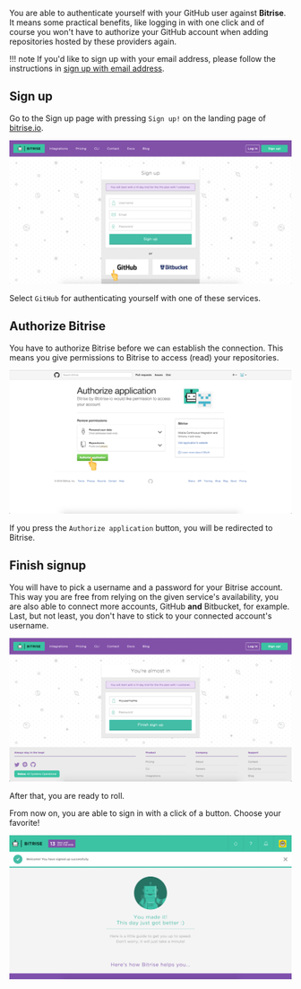 You are able to authenticate yourself with your GitHub user against __Bitrise__. It means some practical benefits, like logging in with one click and of course you won't have to authorize your GitHub account when adding repositories hosted by these providers again.

!!! note
    If you'd like to sign up with your email address, please follow the instructions in [sign up with email address](/signing-up/signing-up-with-email).

## Sign up

Go to the Sign up page with pressing `Sign up!` on the landing page of [bitrise.io](https://bitrise.io).

![Screenshot](/img/signing-up/github_signup.png)

Select `GitHub` for authenticating yourself with one of these services.

## Authorize Bitrise

You have to authorize Bitrise before we can establish the connection. This means you give permissions to Bitrise to access (read) your repositories.

![Screenshot](/img/signing-up/github_authorization.png)


If you press the `Authorize application` button, you will be redirected to Bitrise.

## Finish signup

You will have to pick a username and a password for your Bitrise account. This way you are free from relying on the given service's availability, you are also able to connect more accounts, GitHub **and** Bitbucket, for example. Last, but not least, you don't have to stick to your connected account's username.

![Screenshot](/img/signing-up/signup_finish.png)

After that, you are ready to roll.

From now on, you are able to sign in with a click of a button. Choose your favorite!

![Screenshot](/img/signing-up/signup_success.png)
